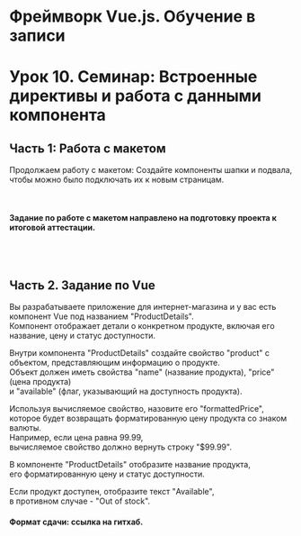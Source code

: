 # Фреймворк Vue.js. Обучение в записи

# Урок 10. Семинар: Встроенные директивы и работа с данными компонента
## Часть 1: Работа с макетом

Продолжаем работу с макетом: Создайте компоненты шапки и подвала, чтобы можно было подключать их к новым страницам.

<br>

#### Задание по работе с макетом направлено на подготовку проекта к итоговой аттестации.

<br>
<br>

## Часть 2. Задание по Vue

Вы разрабатываете приложение для интернет-магазина и у вас есть компонент Vue под названием "ProductDetails". <br>Компонент отображает детали о конкретном продукте, включая его название, цену и статус доступности.<br>

Внутри компонента "ProductDetails" создайте свойство "product" с объектом, представляющим информацию о продукте.<br> Объект должен иметь свойства "name" (название продукта), "price" (цена продукта)<br> и "available" (флаг, указывающий на доступность продукта).<br>

Используя вычисляемое свойство, назовите его "formattedPrice", <br>которое будет возвращать форматированную цену продукта со знаком валюты.<br> Например, если цена равна 99.99, <br>вычисляемое свойство должно вернуть строку "$99.99".<br>

В компоненте "ProductDetails" отобразите название продукта,<br> его форматированную цену и статус доступности.<br>

Если продукт доступен, отобразите текст "Available",<br> в противном случае - "Out of stock".
<br>

#### Формат сдачи: ссылка на гитхаб.